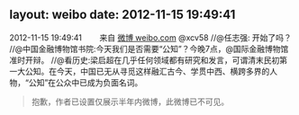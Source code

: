 layout: weibo
date: 2012-11-15 19:49:41
---
2012-11-15 19:49:41  &nbsp;&nbsp;&nbsp;&nbsp;&nbsp;&nbsp; 来自 <a href="http://weibo.com/" rel="nofollow">微博 weibo.com</a>
@xcv58 //@任志强: 开始了吗？ //@中国金融博物馆书院:今天我们是否需要“公知”？今晚7点，@国际金融博物馆 准时开辩。 //@看历史:梁启超在几乎任何领域都有研究和发言，可谓清末民初第一大公知。在今天，中国已无从寻觅这样融汇古今、学贯中西、横跨多界的人物，“公知”在公众中已成为负面名词。
>  抱歉，作者已设置仅展示半年内微博，此微博已不可见。 ​​​
